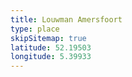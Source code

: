 ```yaml
---
title: Louwman Amersfoort
type: place
skipSitemap: true
latitude: 52.19503
longitude: 5.39933
---
```

